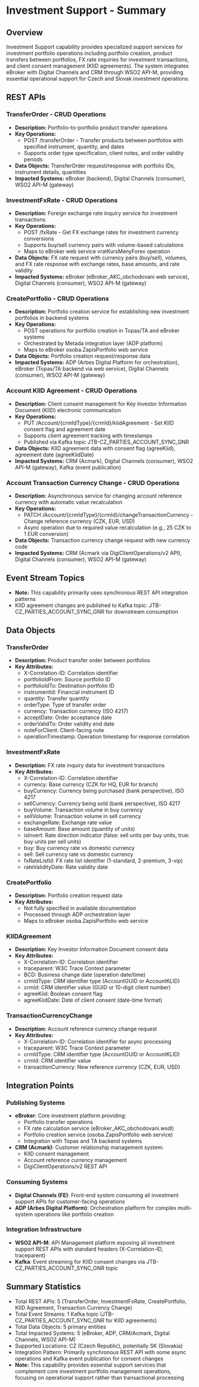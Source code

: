# Investment Support - Summary

## Overview
Investment Support capability provides specialized support services for investment portfolio operations including portfolio creation, product transfers between portfolios, FX rate inquiries for investment transactions, and client consent management (KIID agreements). The system integrates eBroker with Digital Channels and CRM through WSO2 API-M, providing essential operational support for Czech and Slovak investment operations.

## REST APIs

### TransferOrder - CRUD Operations
- **Description:** Portfolio-to-portfolio product transfer operations
- **Key Operations:**
  - POST /transferOrder - Transfer products between portfolios with specified instrument, quantity, and dates
  - Supports order type specification, client notes, and order validity periods
- **Data Objects:** TransferOrder request/response with portfolio IDs, instrument details, quantities
- **Impacted Systems:** eBroker (backend), Digital Channels (consumer), WSO2 API-M (gateway)

### InvestmentFxRate - CRUD Operations
- **Description:** Foreign exchange rate inquiry service for investment transactions
- **Key Operations:**
  - POST /fxRate - Get FX exchange rates for investment currency conversions
  - Supports buy/sell currency pairs with volume-based calculations
  - Maps to eBroker web service vratKursMenyForex operation
- **Data Objects:** FX rate request with currency pairs (buy/sell), volumes, and FX rate response with exchange rates, base amounts, and rate validity
- **Impacted Systems:** eBroker (eBroker_AKC_obchodovani web service), Digital Channels (consumer), WSO2 API-M (gateway)

### CreatePortfolio - CRUD Operations
- **Description:** Portfolio creation service for establishing new investment portfolios in backend systems
- **Key Operations:**
  - POST operations for portfolio creation in Topas/TA and eBroker systems
  - Orchestrated by Metada integration layer (ADP platform)
  - Maps to eBroker osoba.ZapisPortfolio web service
- **Data Objects:** Portfolio creation request/response data
- **Impacted Systems:** ADP (Arbes Digital Platform for orchestration), eBroker (Topas/TA backend via web service), Digital Channels (consumer), WSO2 API-M (gateway)

### Account KIID Agreement - CRUD Operations
- **Description:** Client consent management for Key Investor Information Document (KIID) electronic communication
- **Key Operations:**
  - PUT /Account/{crmIdType}/{crmId}/kiidAgreement - Set KIID consent flag and agreement date
  - Supports client agreement tracking with timestamps
  - Published via Kafka topic JTB-CZ_PARTIES_ACCOUNT_SYNC_GNR
- **Data Objects:** KIID agreement data with consent flag (agreeKiid), agreement date (agreeKiidDate)
- **Impacted Systems:** CRM (Acmark), Digital Channels (consumer), WSO2 API-M (gateway), Kafka (event publication)

### Account Transaction Currency Change - CRUD Operations
- **Description:** Asynchronous service for changing account reference currency with automatic value recalculation
- **Key Operations:**
  - PATCH /Account/{crmIdType}/{crmId}/changeTransactionCurrency - Change reference currency (CZK, EUR, USD)
  - Async operation due to required value recalculation (e.g., 25 CZK to 1 EUR conversion)
- **Data Objects:** Transaction currency change request with new currency code
- **Impacted Systems:** CRM (Acmark via DigiClientOperations/v2 API), Digital Channels (consumer), WSO2 API-M (gateway)

## Event Stream Topics
- **Note:** This capability primarily uses synchronous REST API integration patterns
- KIID agreement changes are published to Kafka topic: JTB-CZ_PARTIES_ACCOUNT_SYNC_GNR for downstream consumption

## Data Objects

### TransferOrder
- **Description:** Product transfer order between portfolios
- **Key Attributes:**
  - X-Correlation-ID: Correlation identifier
  - portfolioIdFrom: Source portfolio ID
  - portfolioIdTo: Destination portfolio ID
  - instrumentId: Financial instrument ID
  - quantity: Transfer quantity
  - orderType: Type of transfer order
  - currency: Transaction currency (ISO 4217)
  - acceptDate: Order acceptance date
  - orderValidTo: Order validity end date
  - noteForClient: Client-facing note
  - operationTimestamp: Operation timestamp for response correlation

### InvestmentFxRate
- **Description:** FX rate inquiry data for investment transactions
- **Key Attributes:**
  - X-Correlation-ID: Correlation identifier
  - currency: Base currency (CZK for HQ, EUR for branch)
  - buyCurrency: Currency being purchased (bank perspective), ISO 4217
  - sellCurrency: Currency being sold (bank perspective), ISO 4217
  - buyVolume: Transaction volume in buy currency
  - sellVolume: Transaction volume in sell currency
  - exchangeRate: Exchange rate value
  - baseAmount: Base amount (quantity of units)
  - isInvert: Rate direction indicator (false: sell units per buy units, true: buy units per sell units)
  - buy: Buy currency rate vs domestic currency
  - sell: Sell currency rate vs domestic currency
  - fxRateListId: FX rate list identifier (1-standard, 2-premium, 3-vip)
  - rateValidityDate: Rate validity date

### CreatePortfolio
- **Description:** Portfolio creation request data
- **Key Attributes:**
  - Not fully specified in available documentation
  - Processed through ADP orchestration layer
  - Maps to eBroker osoba.ZapisPortfolio web service

### KIIDAgreement
- **Description:** Key Investor Information Document consent data
- **Key Attributes:**
  - X-Correlation-ID: Correlation identifier
  - traceparent: W3C Trace Context parameter
  - BCD: Business change date (operation date/time)
  - crmIdType: CRM identifier type (AccountGUID or AccountKLID)
  - crmId: CRM identifier value (GUID or 10-digit client number)
  - agreeKiid: Boolean consent flag
  - agreeKiidDate: Date of client consent (date-time format)

### TransactionCurrencyChange
- **Description:** Account reference currency change request
- **Key Attributes:**
  - X-Correlation-ID: Correlation identifier for async processing
  - traceparent: W3C Trace Context parameter
  - crmIdType: CRM identifier type (AccountGUID or AccountKLID)
  - crmId: CRM identifier value
  - transactionCurrency: New reference currency (CZK, EUR, USD)

## Integration Points

### Publishing Systems
- **eBroker**: Core investment platform providing:
  - Portfolio transfer operations
  - FX rate calculation service (eBroker_AKC_obchodovani.wsdl)
  - Portfolio creation service (osoba.ZapisPortfolio web service)
  - Integration with Topas and TA backend systems
- **CRM (Acmark)**: Customer relationship management system:
  - KIID consent management
  - Account reference currency management
  - DigiClientOperations/v2 REST API

### Consuming Systems
- **Digital Channels (FE)**: Front-end system consuming all investment support APIs for customer-facing operations
- **ADP (Arbes Digital Platform)**: Orchestration platform for complex multi-system operations like portfolio creation

### Integration Infrastructure
- **WSO2 API-M**: API Management platform exposing all investment support REST APIs with standard headers (X-Correlation-ID, traceparent)
- **Kafka**: Event streaming for KIID consent changes via JTB-CZ_PARTIES_ACCOUNT_SYNC_GNR topic

## Summary Statistics
- Total REST APIs: 5 (TransferOrder, InvestmentFxRate, CreatePortfolio, KIID Agreement, Transaction Currency Change)
- Total Event Streams: 1 Kafka topic (JTB-CZ_PARTIES_ACCOUNT_SYNC_GNR for KIID agreements)
- Total Data Objects: 5 primary entities
- Total Impacted Systems: 5 (eBroker, ADP, CRM/Acmark, Digital Channels, WSO2 API-M)
- Supported Locations: CZ (Czech Republic), potentially SK (Slovakia)
- Integration Pattern: Primarily synchronous REST API with some async operations and Kafka event publication for consent changes
- **Note:** This capability provides essential support services that complement core investment portfolio management operations, focusing on operational support rather than transactional processing
